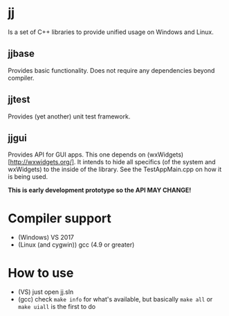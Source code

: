 # jj
Is a set of C++ libraries to provide unified usage on Windows and Linux.
## jjbase
Provides basic functionality. Does not require any dependencies beyond compiler.
## jjtest
Provides (yet another) unit test framework.
## jjgui
Provides API for GUI apps. This one depends on (wxWidgets)[http://wxwidgets.org/].
It intends to hide all specifics (of the system and wxWidgets) to the inside of the library.
See the TestAppMain.cpp on how it is being used.

**This is early development prototype so the API MAY CHANGE!**


# Compiler support
- (Windows) VS 2017
- (Linux (and cygwin)) gcc (4.9 or greater)

# How to use
- (VS) just open jj.sln
- (gcc) check `make info` for what's available, but basically `make all` or `make uiall` is the first to do
